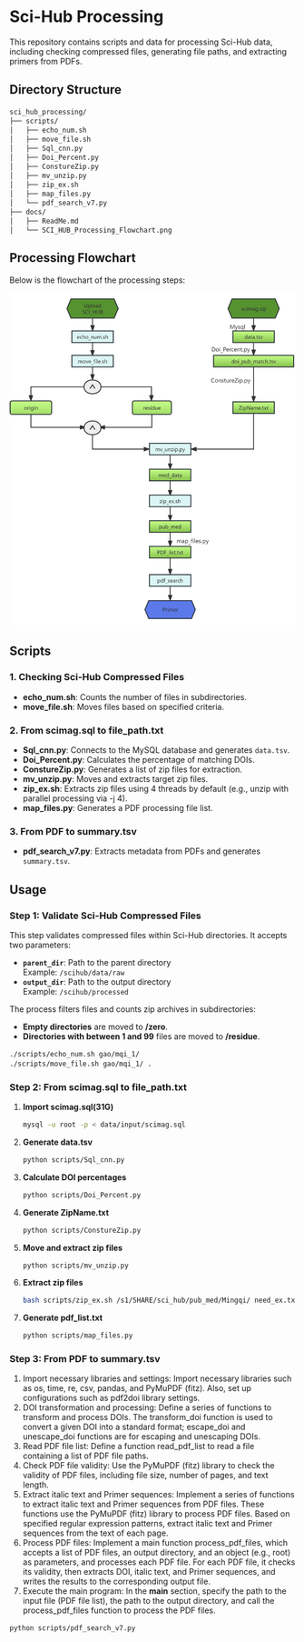 # Sci-Hub Processing
This repository contains scripts and data for processing Sci-Hub data, including checking compressed files, generating file paths, and extracting primers from PDFs.
## Directory Structure
```plaintext
sci_hub_processing/
├── scripts/
│   ├── echo_num.sh
│   ├── move_file.sh
│   ├── Sql_cnn.py
│   ├── Doi_Percent.py
│   ├── ConstureZip.py
│   ├── mv_unzip.py
│   ├── zip_ex.sh
│   ├── map_files.py
│   └── pdf_search_v7.py
├── docs/
│   ├── ReadMe.md
│   └── SCI_HUB_Processing_Flowchart.png
```
## Processing Flowchart

Below is the flowchart of the processing steps:

![SCI_HUB Processing Flowchart](./docs/SCI_HUB_Processing_Flowchart.png)


## Scripts

### 1. Checking Sci-Hub Compressed Files

- **echo_num.sh**: Counts the number of files in subdirectories.
- **move_file.sh**: Moves files based on specified criteria.

### 2. From scimag.sql to file_path.txt

- **Sql_cnn.py**: Connects to the MySQL database and generates `data.tsv`.
- **Doi_Percent.py**: Calculates the percentage of matching DOIs.
- **ConstureZip.py**:  Generates a list of zip files for extraction.
- **mv_unzip.py**: Moves and extracts target zip files.
- **zip_ex.sh**: Extracts zip files using 4 threads by default (e.g., unzip with parallel processing via -j 4).
- **map_files.py**: Generates a PDF processing file list.

### 3. From PDF to summary.tsv

- **pdf_search_v7.py**: Extracts metadata from PDFs and generates `summary.tsv`.

## Usage

### Step 1: Validate Sci-Hub Compressed Files

This step validates compressed files within Sci-Hub directories. It accepts two parameters:

- **`parent_dir`**: Path to the parent directory  
  Example: `/scihub/data/raw`
- **`output_dir`**: Path to the output directory  
  Example: `/scihub/processed`

The process filters files and counts zip archives in subdirectories:
- **Empty directories** are moved to __/zero__.
- **Directories with between 1 and 99** files are moved to __/residue__.

```bash
./scripts/echo_num.sh gao/mqi_1/
./scripts/move_file.sh gao/mqi_1/ .
```

### Step 2: From scimag.sql to file_path.txt

1. **Import scimag.sql(31G)**

   ```bash
   mysql -u root -p < data/input/scimag.sql
   ```

2. **Generate data.tsv**

   ```bash
   python scripts/Sql_cnn.py
   ```

3. **Calculate DOI percentages**

   ```bash
   python scripts/Doi_Percent.py
   ```

4. **Generate ZipName.txt**

   ```bash
   python scripts/ConstureZip.py
   ```

5. **Move and extract zip files**

   ```bash
   python scripts/mv_unzip.py
   ```

6. **Extract zip files**

   ```bash
   bash scripts/zip_ex.sh /s1/SHARE/sci_hub/pub_med/Mingqi/ need_ex.txt
   ```

7. **Generate pdf_list.txt**

   ```bash
   python scripts/map_files.py
   ```

### Step 3: From PDF to summary.tsv
1. Import necessary libraries and settings: Import necessary libraries such as os, time, re, csv, pandas, and PyMuPDF (fitz). Also, set up configurations such as pdf2doi library settings.
2. DOI transformation and processing: Define a series of functions to transform and process DOIs. The transform_doi function is used to convert a given DOI into a standard format; escape_doi and unescape_doi functions are for escaping and unescaping DOIs.
3. Read PDF file list: Define a function read_pdf_list to read a file containing a list of PDF file paths.
4. Check PDF file validity: Use the PyMuPDF (fitz) library to check the validity of PDF files, including file size, number of pages, and text length.
5. Extract italic text and Primer sequences: Implement a series of functions to extract italic text and Primer sequences from PDF files. These functions use the PyMuPDF (fitz) library to process PDF files. Based on specified regular expression patterns, extract italic text and Primer sequences from the text of each page.
6. Process PDF files: Implement a main function process_pdf_files, which accepts a list of PDF files, an output directory, and an object (e.g., root) as parameters, and processes each PDF file. For each PDF file, it checks its validity, then extracts DOI, italic text, and Primer sequences, and writes the results to the corresponding output file.
7. Execute the main program: In the __main__ section, specify the path to the input file (PDF file list), the path to the output directory, and call the process_pdf_files function to process the PDF files.

```bash
python scripts/pdf_search_v7.py
```
